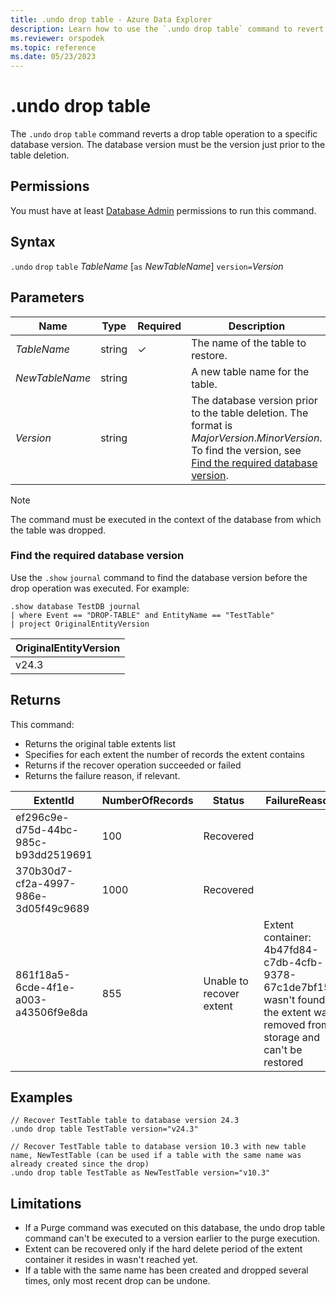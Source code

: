 ```yaml
---
title: .undo drop table - Azure Data Explorer
description: Learn how to use the `.undo drop table` command to revert a drop table operation to a specific database version.
ms.reviewer: orspodek
ms.topic: reference
ms.date: 05/23/2023
---
```

# .undo drop table

The `.undo` `drop` `table` command reverts a drop table operation to a specific database version. The database version must be the version just prior to the table deletion.

## Permissions

You must have at least [Database Admin](../management/access-control/role-based-access-control.md) permissions to run this command.

## Syntax

`.undo` `drop` `table` *TableName* [`as` *NewTableName*] `version=`*Version*

## Parameters

|Name|Type|Required|Description|
|--|--|--|--|
|*TableName*|string|&check;|The name of the table to restore.|
|*NewTableName*|string||A new table name for the table.|
|*Version*|string||The database version prior to the table deletion. The format is *MajorVersion*.*MinorVersion*. To find the version, see [Find the required database version](#find-the-required-database-version).|

> [!NOTE]
> The command must be executed in the context of the database from which the table was dropped.

### Find the required database version

Use the `.show` `journal` command to find the database version before the drop operation was executed. For example:

```kusto
.show database TestDB journal
| where Event == "DROP-TABLE" and EntityName == "TestTable"
| project OriginalEntityVersion 
```

| OriginalEntityVersion |
|-----------------------|
| v24.3                 |

## Returns

This command:

* Returns the original table extents list
* Specifies for each extent the number of records the extent contains
* Returns if the recover operation succeeded or failed
* Returns the failure reason, if relevant.

| ExtentId                             | NumberOfRecords | Status                   | FailureReason                                                                                                                  |
|--------------------------------------|-----------------|--------------------------|--------------------------------------------------------------------------------------------------------------------------------|
| ef296c9e-d75d-44bc-985c-b93dd2519691 | 100             | Recovered                |
| 370b30d7-cf2a-4997-986e-3d05f49c9689 | 1000            | Recovered                |
| 861f18a5-6cde-4f1e-a003-a43506f9e8da | 855             | Unable to recover extent | Extent container: 4b47fd84-c7db-4cfb-9378-67c1de7bf154 wasn't found, the extent was removed from storage and can't be restored |

## Examples

```kusto
// Recover TestTable table to database version 24.3
.undo drop table TestTable version="v24.3"
```

```kusto
// Recover TestTable table to database version 10.3 with new table name, NewTestTable (can be used if a table with the same name was already created since the drop)  
.undo drop table TestTable as NewTestTable version="v10.3"
```

## Limitations

* If a Purge command was executed on this database, the undo drop table command can't be executed to a version earlier to the purge execution.
* Extent can be recovered only if the hard delete period of the extent container it resides in wasn't reached yet.
* If a table with the same name has been created and dropped several times, only most recent drop can be undone.
